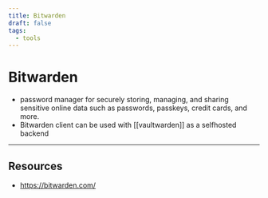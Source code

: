```yaml
---
title: Bitwarden
draft: false
tags:
  - tools
---
```

# Bitwarden

- password manager for securely storing, managing, and sharing sensitive online data such as passwords, passkeys, credit cards, and more.
- Bitwarden client can be used with [[vaultwarden]] as a selfhosted backend


---

## Resources
- https://bitwarden.com/